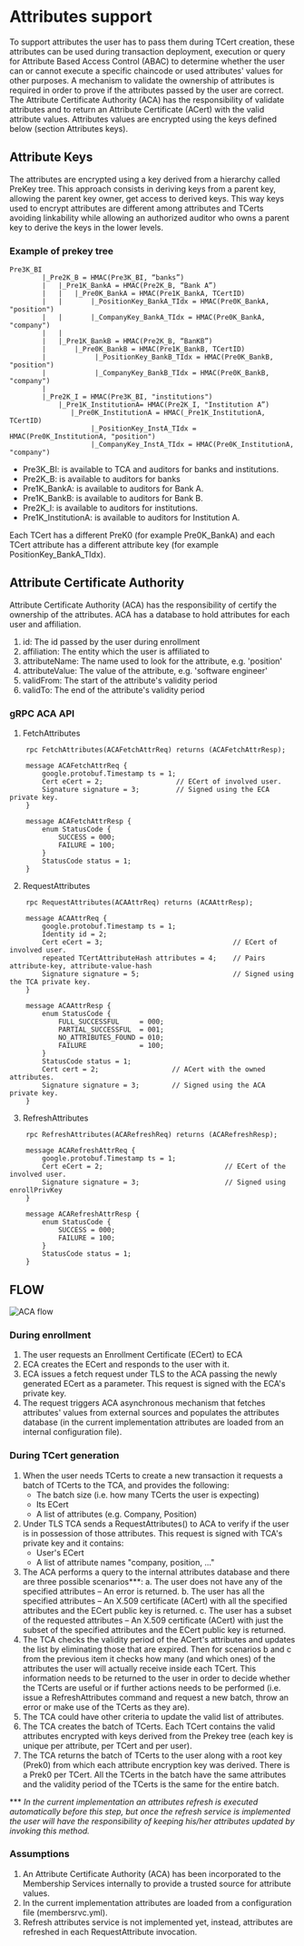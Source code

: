 # Attributes support

To support attributes the user has to pass them during TCert creation, these attributes can be used  during transaction deployment, execution or query for Attribute Based Access Control (ABAC) to determine whether the user can or cannot execute a specific chaincode  or used attributes' values for other purposes. A mechanism to validate the ownership of attributes is required in order to prove if the attributes passed by the user are correct. The Attribute Certificate Authority (ACA) has the responsibility of validate attributes and to return an Attribute Certificate (ACert) with the valid attribute values.
Attributes values are encrypted using the keys defined below (section Attributes keys).

## Attribute Keys

The attributes are encrypted using a key derived from a hierarchy called PreKey tree. This approach consists in deriving keys from a parent key, allowing the parent key owner, get access to derived keys. This way keys used to encrypt attributes are different among attributes and TCerts avoiding linkability while allowing an authorized auditor who owns a parent key to derive the keys in the lower levels.


### Example of prekey tree

    Pre3K_BI
            |_Pre2K_B = HMAC(Pre3K_BI, “banks”)
            |   |_Pre1K_BankA = HMAC(Pre2K_B, “Bank A”)
            |   |   |_Pre0K_BankA = HMAC(Pre1K_BankA, TCertID)
            |   |       |_PositionKey_BankA_TIdx = HMAC(Pre0K_BankA, "position")
            |   |       |_CompanyKey_BankA_TIdx = HMAC(Pre0K_BankA, "company")
            |   |
            |   |_Pre1K_BankB = HMAC(Pre2K_B, “BanKB”)
            |       |_Pre0K_BankB = HMAC(Pre1K_BankB, TCertID)
            |            |_PositionKey_BankB_TIdx = HMAC(Pre0K_BankB, "position")
            |            |_CompanyKey_BankB_TIdx = HMAC(Pre0K_BankB, "company")
            |
            |_Pre2K_I = HMAC(Pre3K_BI, "institutions")
                |_Pre1K_InstitutionA= HMAC(Pre2K_I, "Institution A”)
                   |_Pre0K_InstitutionA = HMAC(_Pre1K_InstitutionA, TCertID)
                        |_PositionKey_InstA_TIdx = HMAC(Pre0K_InstitutionA, "position")
                        |_CompanyKey_InstA_TIdx = HMAC(Pre0K_InstitutionA, "company")

- Pre3K_BI: is available to TCA and auditors for banks and institutions.
- Pre2K_B: is available to auditors for banks
- Pre1K_BankA: is available to auditors for Bank A.
- Pre1K_BankB: is available to auditors for Bank B.
- Pre2K_I: is available to auditors for institutions.
- Pre1K_InstitutionA: is available to auditors for Institution A.

Each TCert has a different PreK0 (for example Pre0K_BankA) and each TCert attribute has a different attribute key (for example PositionKey_BankA_TIdx).

## Attribute Certificate Authority

Attribute Certificate Authority (ACA) has the responsibility of certify the ownership of the attributes. ACA has a database to hold attributes for each user and affiliation.

1. id: The id passed by the user during enrollment
2. affiliation: The entity which the user is affiliated to
3. attributeName: The name used to look for the attribute, e.g. 'position'
4. attributeValue: The value of the attribute, e.g. 'software engineer'
5. validFrom: The start of the attribute's validity period
6. validTo: The end of the attribute's validity period

### gRPC ACA API

1. FetchAttributes

```
    rpc FetchAttributes(ACAFetchAttrReq) returns (ACAFetchAttrResp);

    message ACAFetchAttrReq {
        google.protobuf.Timestamp ts = 1;
        Cert eCert = 2;                  // ECert of involved user.
        Signature signature = 3;         // Signed using the ECA private key.
    }

    message ACAFetchAttrResp {
        enum StatusCode {
            SUCCESS = 000;
            FAILURE = 100;
        }
        StatusCode status = 1;
    }
```

2. RequestAttributes

```
    rpc RequestAttributes(ACAAttrReq) returns (ACAAttrResp);

    message ACAAttrReq {
        google.protobuf.Timestamp ts = 1;
        Identity id = 2;
        Cert eCert = 3;                                // ECert of involved user.
        repeated TCertAttributeHash attributes = 4;    // Pairs attribute-key, attribute-value-hash
        Signature signature = 5;                       // Signed using the TCA private key.
    }

    message ACAAttrResp {
        enum StatusCode {
            FULL_SUCCESSFUL     = 000;
            PARTIAL_SUCCESSFUL  = 001;
            NO_ATTRIBUTES_FOUND = 010;
            FAILURE	            = 100;
        }
        StatusCode status = 1;
        Cert cert = 2;                  // ACert with the owned attributes.
        Signature signature = 3;        // Signed using the ACA private key.
    }
```

3. RefreshAttributes

```
    rpc RefreshAttributes(ACARefreshReq) returns (ACARefreshResp);

    message ACARefreshAttrReq {
        google.protobuf.Timestamp ts = 1;
        Cert eCert = 2;                              // ECert of the involved user.
        Signature signature = 3;                     // Signed using enrollPrivKey
    }

    message ACARefreshAttrResp {
        enum StatusCode {
            SUCCESS = 000;
            FAILURE = 100;
	    }
        StatusCode status = 1;
    }
```

## FLOW

![ACA flow](../images/attributes_flow.png)

### During enrollment

1. The user requests an Enrollment Certificate (ECert) to ECA
2. ECA creates the ECert and responds to the user with it.
3. ECA issues a fetch request under TLS to the ACA passing the newly generated ECert as a parameter. This request is signed with the ECA's private key.
4. The request triggers ACA asynchronous mechanism that fetches attributes' values from external sources and populates the attributes database (in the current implementation attributes are loaded from an internal configuration file).

### During TCert generation

1. When the user needs TCerts to create a new transaction it requests a batch of TCerts to the TCA, and provides the following:
   * The batch size (i.e. how many TCerts the user is expecting)
   * Its ECert
   * A list of attributes (e.g. Company, Position)
2. Under TLS TCA sends a RequestAttributes() to ACA to verify if the user is in possession of those attributes. This request is signed with TCA's private key and it contains:
   * User's ECert
   * A list of attribute names "company, position, ..."
3. The ACA performs a query to the internal attributes database and there are three possible scenarios***:
     a. The user does not have any of the specified attributes – An error is returned.
     b. The user has all the specified attributes – An X.509 certificate (ACert) with all the specified attributes and the ECert public key is returned.
     c. The user has a subset of the requested attributes – An X.509 certificate (ACert) with just the subset of the specified attributes and the ECert public key is returned.
3. The TCA checks the validity period of the ACert's attributes and updates the list by eliminating those that are expired. Then for scenarios b and c from the previous item it checks how many (and which ones) of the attributes the user will actually receive inside each TCert. This information needs to be returned to the user in order to decide whether the TCerts are useful or if further actions needs to be performed (i.e. issue a RefreshAttributes command and request a new batch, throw an error or make use of the TCerts as they are).
4. The TCA could have other criteria to update the valid list of attributes.
5. The TCA creates the batch of TCerts. Each TCert contains the valid attributes encrypted with keys derived from the Prekey tree (each key is unique per attribute, per TCert and per user).
6. The TCA returns the batch of TCerts to the user along with a root key (Prek0) from which each attribute encryption key was derived. There is a Prek0 per TCert. All the TCerts in the batch have the same attributes and the validity period of the TCerts is the same for the entire batch.

*** _In the current implementation an attributes refresh is executed automatically before this step, but once the refresh service is implemented the user will have the responsibility of keeping his/her attributes updated by invoking this method._

### Assumptions

1. An Attribute Certificate Authority (ACA) has been incorporated to the Membership Services internally to provide a trusted source for attribute values.
2. In the current implementation attributes are loaded from a configuration file (membersrvc.yml).
3. Refresh attributes service is not implemented yet, instead, attributes are refreshed in each RequestAttribute invocation.
